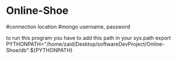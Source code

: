 # Online-Shoe
#connection location
#mongo username, password

to run this program you have to add this path in your sys.path
export PYTHONPATH="/home/zaid/Desktop/softwareDevProject/Online-Shoe/db":${PYTHONPATH}
<!-- C:\Users\user\Desktop\Online-Shoe -->





